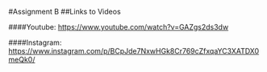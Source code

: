 #Assignment B
##Links to Videos 


####Youtube:
<https://www.youtube.com/watch?v=GAZgs2ds3dw>

####Instagram:
<https://www.instagram.com/p/BCpJde7NxwHGk8Cr769cZfxqaYC3XATDX0meQk0/>

